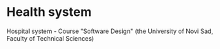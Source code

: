 # Health system
Hospital system - Course "Software Design" (the University of Novi Sad, Faculty of Technical Sciences)
